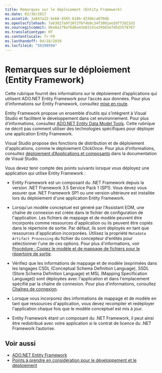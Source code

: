 ```yaml
---
title: Remarques sur le déploiement (Entity Framework)
ms.date: 03/30/2017
ms.assetid: 3a847a22-4eb8-4565-b18b-453bbca070db
ms.openlocfilehash: 7ab3827a9f2072f6f4b0c34f3801ee5dff2821d3
ms.sourcegitcommit: 0be8a279af6d8a43e03141e349d3efd5d35f8767
ms.translationtype: HT
ms.contentlocale: fr-FR
ms.lasthandoff: 04/18/2019
ms.locfileid: "59199594"
---
```

# <a name="deployment-considerations-entity-framework"></a>Remarques sur le déploiement (Entity Framework)
Cette rubrique fournit des informations sur le déploiement d’applications qui utilisent ADO.NET Entity Framework pour l’accès aux données. Pour plus d’informations sur Entity Framework, consultez [mise en route](../../../../../docs/framework/data/adonet/ef/getting-started.md).  
  
 Entity Framework propose un ensemble d’outils qui s’intègrent à Visual Studio et facilitent le développement dans cet environnement. Pour plus d’informations, consultez [ADO.NET Entity Data Model Tools](https://docs.microsoft.com/previous-versions/dotnet/netframework-4.0/bb399249(v=vs.100)). Cette rubrique ne décrit pas comment utiliser des technologies spécifiques pour déployer une application Entity Framework.  
  
 Visual Studio propose des fonctions de distribution et de déploiement d'applications, comme le déploiement ClickOnce. Pour plus d’informations, consultez [déploiement d’Applications et composants](/visualstudio/deployment/deploying-applications-services-and-components) dans la documentation de Visual Studio.  
  
 Vous devez tenir compte des points suivants lorsque vous déployez une application qui utilise Entity Framework :  
  
-   Entity Framework est un composant du .NET Framework depuis la version .NET Framework 3.5 Service Pack 1 (SP1). Vous devez vous assurer que .NET Framework SP1 ou une version ultérieure est installée lors du déploiement d'une application Entity Framework.  
  
-   Lorsqu'un modèle conceptuel est généré par l'Assistant EDM, une chaîne de connexion est créée dans le fichier de configuration de l'application. Les fichiers de mappage et de modèle peuvent être incorporés comme ressources d'application ou ils peuvent être copiés dans le répertoire de sortie. Par défaut, ils sont déployés en tant que ressources d'application incorporées. Utilisez la propriété `Metadata Artifact Processing` du fichier du concepteur d'entités pour sélectionner l'une de ces options. Pour plus d'informations, voir [Procédure : Copiez le modèle et de mappage de fichiers pour le répertoire de sortie](https://docs.microsoft.com/previous-versions/dotnet/netframework-4.0/cc716709(v=vs.100)).  
  
-   Vérifiez que les informations de mappage et de modèle (exprimées dans les langages CSDL (Conceptual Schema Definition Language), SSDL (Store Schema Definition Language) et MSL (Mapping Specification Language)) sont déployées avec l'application et dans l'emplacement spécifié par la chaîne de connexion. Pour plus d’informations, consultez [Chaînes de connexion](../../../../../docs/framework/data/adonet/ef/connection-strings.md).  
  
-   Lorsque vous incorporez des informations de mappage et de modèle en tant que ressources d'application, vous devez recompiler et redéployer l'application chaque fois que le modèle conceptuel est mis à jour.  
  
-   Entity Framework étant un composant du .NET Framework, il peut ainsi être redistribué avec votre application si le contrat de licence du .NET Framework l’autorise.  
  
## <a name="see-also"></a>Voir aussi

- [ADO.NET Entity Framework](../../../../../docs/framework/data/adonet/ef/index.md)
- [Points à prendre en considération pour le développement et le déploiement](../../../../../docs/framework/data/adonet/ef/development-and-deployment-considerations.md)
